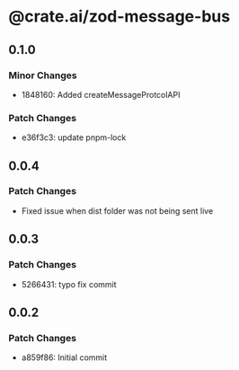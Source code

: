 # @crate.ai/zod-message-bus

## 0.1.0

### Minor Changes

- 1848160: Added createMessageProtcolAPI

### Patch Changes

- e36f3c3: update pnpm-lock

## 0.0.4

### Patch Changes

- Fixed issue when dist folder was not being sent live

## 0.0.3

### Patch Changes

- 5266431: typo fix commit

## 0.0.2

### Patch Changes

- a859f86: Initial commit
